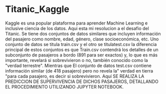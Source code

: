 # Titanic_Kaggle
Kaggle es una popular plataforma para aprender Machine Learning e inclusive ciencia de los datos. Aqui esta mi resolucion a el desafio del Titanic.
Se tiene dos conjuntos de datos similares que incluyen información del pasajero como nombre, edad, género, clase socioeconómica, etc. Uno conjunto de datos se titula train.csv y el otro se titulatest.csv la diferencia principal de estos conjuntos es que Train.csv contendrá los detalles de un subconjunto de pasajeros a bordo (891 para ser exactos) y, lo que es más importante, revelará si sobrevivieron o no, también conocido como la "verdad terrestre". Mientras que El conjunto de datos test.csv contiene información similar (de 418 pasajero) pero no revela la" verdad en tierra "para cada pasajero, es decir si sobrevivieron. Aquí SE REALIZA LA PREDICCION DE SUPERVIVENCIA DE DICHOS PASAJEROS, DETALLANDO EL PROCEDIMIENTO UTILIZANDO JUPYTER NOTEBOOK.
